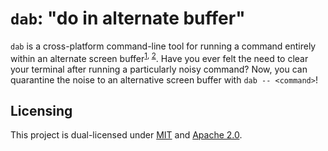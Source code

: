 # `dab`: "do in alternate buffer"

`dab` is a cross-platform command-line tool for running a command entirely
within an alternate screen buffer<sup>[1], [2]</sup>. Have you ever felt the
need to clear your terminal after running a particularly noisy command? Now, you
can quarantine the noise to an alternative screen buffer with `dab --
<command>`!

[1]: https://terminalguide.namepad.de/mode/p47/
[2]: https://learn.microsoft.com/en-us/windows/console/console-virtual-terminal-sequences#alternate-screen-buffer

## Licensing

This project is dual-licensed under [MIT](./LICENSE-MIT) and [Apache
2.0](./LICENSE-APACHE).
